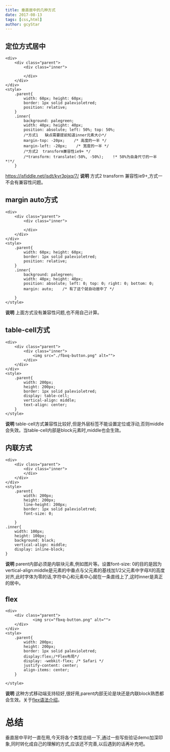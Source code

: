 ```yaml
---
title: 垂直居中的几种方式
date: 2017-08-13
tags: [css,html]
author: gcyStar
---
```

## 定位方式居中

```
<div>
    <div class="parent">
        <div class="inner">

        </div>
    </div>
</div>
<style>
    .parent{
        width: 60px; height: 60px;
        border: 1px solid palevioletred;
        position: relative;
    }
    .inner{
        background: palegreen;
        width: 40px; height: 40px;
        position: absolute; left: 50%; top: 50%;
        /*方式1   缺点需要提前知道inner元素大小*/
        margin-top: -20px;    /* 高度的一半 */
        margin-left: -20px;    /* 宽度的一半 */
        /*方式2  transform兼容性ie9+ */
        /*transform: translate(-50%, -50%);    !* 50%为自身尺寸的一半 *!*/
    }
```

https://jsfiddle.net/jsdt/kyr3pjxq/7/
**说明** 方式2 transform 兼容性ie9+,方式一不会有兼容性问题。

## margin auto方式
```
<div>
    <div class="parent">
        <div class="inner">

        </div>
    </div>
</div>
<style>
    .parent{
        width: 60px; height: 60px;
        border: 1px solid palevioletred;
        position: relative;
    }
    .inner{
        background: palegreen;
        width: 40px; height: 40px;
        position: absolute; left: 0; top: 0; right: 0; bottom: 0;
        margin: auto;    /* 有了这个就自动居中了 */

    }
</style>
```
**说明**  上面方式没有兼容性问题,也不用自己计算。

## table-cell方式

```
<div>
    <div class="parent">
        <div class="inner">
            <img src="./fbxq-button.png" alt="">
        </div>
    </div>
</div>
<style>
    .parent{
        width: 200px;
        height: 200px;
        border: 1px solid palevioletred;
        display: table-cell;
        vertical-align: middle;
        text-align: center;
    }
</style>
```
**说明**   table-cell方式兼容性比较好,但是外层标签不能设置定位或浮动,否则middle会失效。当table-cell内部是block元素时,middle也会生效。

## 内联方式

```
<div>
    <div class="parent">
        <div class="inner">
        </div>
    </div>
</div>
<style>
    .parent{
        width: 200px;
        height: 200px;
        line-height: 200px;
        border: 1px solid palevioletred;
        font-size: 0;

    }
.inner{
    width: 100px;
    height: 100px;
    background: black;
    vertical-align: middle;
    display: inline-block;
}
```
**说明**  parent内部必须是内联块元素,例如图片等。设置font-size: 0的目的是因为vertical-align:middle是元素的中垂点与父元素的基线加1/2父元素中字母X的高度对齐,此时字体为零的话,字符中心和元素中心就在一条直线上了,这时inner是真正的居中。

## flex

```
<div>
    <div class="parent">
            <img src="fbxq-button.png" alt="">
    </div>
</div>
<style>
    .parent{
        width: 200px;
        height: 200px;
        border: 1px solid palevioletred;
        display:flex;/*Flex布局*/
        display: -webkit-flex; /* Safari */
        justify-content: center;
        align-items: center;
    }

</style>
```
**说明**  这种方式移动端支持较好,很好用,parent内部无论是块还是内联block熟悉都会生效。关于[flex语法介绍](http://www.ruanyifeng.com/blog/2015/07/flex-grammar.html)。

# 总结
垂直居中平时一直在用,今天将各个类型总结一下,通过一些写些验证demo加深印象,同时转化成自己的理解的方式,应该还不完善,以后遇到的话再补充吧。




